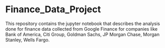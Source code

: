 # Finance_Data_Project
This repository contains the jupyter notebook that describes the analysis done for finance data collected from Google Finance for companies like Bank of America, Citi Group, Goldman Sachs, JP Morgan Chase, Morgan Stanley, Wells Fargo.
